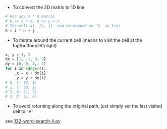 - To convert the 2D matrix to 1D line

```python
# For any m * n matrix
# 0 <= x < m, 0 <= y < n
# The cell at `[i, j]` can be mapped to `k` in line
k = i * n + j
```

- To iterate around the current cell (means to visit the cell at the top/bottom/left/right)

```python
x, y = 1, 1
dx = [1, -1, 0, 0]
dy = [0, 0, 1, -1]
for i in range(4):
    _x = x + dx[i]
    _y = y + dy[i]
# 0, r: (2, 1)
# 1, l: (0, 1)
# 2, b: (1, 2)
# 3, t: (1, 0)
```

- To avoid returning along the original path, just simply set the last visited cell to `'#'`

see [132-word-search-ii.py](../lintcode/132-word-search-ii.py)
